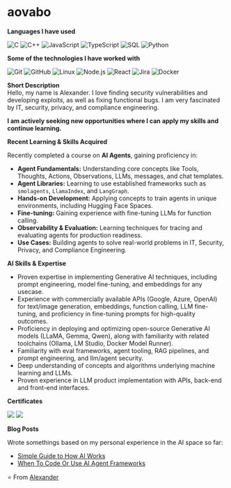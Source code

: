 # **aovabo**

**Languages I have used**

![C](https://img.shields.io/badge/-C-000000?style=flat&logo=C)
![C++](https://img.shields.io/badge/-C++-000000?style=flat&logo=C%2B%2B&logoColor=00599C)
![JavaScript](https://img.shields.io/badge/-JavaScript-000000?style=flat&logo=javascript)
![TypeScript](https://img.shields.io/badge/-TypeScript-000000?style=flat&logo=typescript&logoColor=007ACC)
![SQL](https://img.shields.io/badge/-SQL-000000?style=flat&logo=MySQL)
![Python](https://img.shields.io/badge/-Python-000000?style=flat&logo=python)

**Some of the technologies I have worked with**

![Git](https://img.shields.io/badge/-Git-000000?style=flat&logo=git&logoColor=F05032)
![GitHub](https://img.shields.io/badge/-GitHub-000000?style=flat&logo=github&logoColor=FFFFFF)
![Linux](https://img.shields.io/badge/-Linux-000000?style=flat&logo=linux&logoColor=FCC624)
![Node.js](https://img.shields.io/badge/-Node.js-000000?style=flat&logo=node.js&logoColor=339933)
![React](https://img.shields.io/badge/-React-000000?style=flat&logo=React&logoColor=61DAFB)
![Jira](https://img.shields.io/badge/-Jira-000000?style=flat&logo=jira&logoColor=0052CC)
![Docker](https://img.shields.io/badge/-Docker-000000?style=flat&logo=docker&logoColor=2496ED)


**Short Description**  
Hello, my name is Alexander. I love finding security vulnerabilities and developing exploits, as well as fixing functional bugs. I am very fascinated by IT, security, privacy, and compliance engineering.

**I am actively seeking new opportunities where I can apply my skills and continue learning.**

**Recent Learning & Skills Acquired**

Recently completed a course on **AI Agents**, gaining proficiency in:

*   **Agent Fundamentals:** Understanding core concepts like Tools, Thoughts, Actions, Observations, LLMs, messages, and chat templates.
*   **Agent Libraries:** Learning to use established frameworks such as `smolagents`, `LlamaIndex`, and `LangGraph`.
*   **Hands-on Development:** Applying concepts to train agents in unique environments, including Hugging Face Spaces.
*   **Fine-tuning:** Gaining experience with fine-tuning LLMs for function calling.
*   **Observability & Evaluation:** Learning techniques for tracing and evaluating agents for production readiness.
*   **Use Cases:** Building agents to solve real-world problems in IT, Security, Privacy, and Compliance Engineering.

**AI Skills & Expertise**

*   Proven expertise in implementing Generative AI techniques, including prompt engineering, model fine-tuning, and embeddings for any usecase.
*   Experience with commercially available APIs (Google, Azure, OpenAI) for text/image generation, embeddings, function calling, LLM fine-tuning, and proficiency in fine-tuning prompts for high-quality outcomes.
*   Proficiency in deploying and optimizing open-source Generative AI models (LLaMA, Gemma, Qwen), along with familiarity with related toolchains (Ollama, LM Studio, Docker Model Runner).
*   Familiarity with eval frameworks, agent tooling, RAG pipelines, and prompt engineering, and llm/agent security.
*   Deep understanding of concepts and algorithms underlying machine learning and LLMs.
*   Proven experience in LLM product implementation with APIs, back-end and front-end interfaces.


**Certificates**
<!--

<img src="https://cdn-uploads.huggingface.co/production/uploads/noauth/D5F5Mfn5OuT76UNb-Vdst.webp" /> 
-->

<img src="https://cdn-uploads.huggingface.co/production/uploads/noauth/2J37FeZQwKhUcFtgxsDYh.webp" />

<img src="https://cdn-uploads.huggingface.co/production/uploads/noauth/j8Oz4PgPUjmxooDDpVcIu.webp" />

**Blog Posts**

Wrote somethings based on my personal experience in the AI space so far:

*   [Simple Guide to How AI Works](https://huggingface.co/blog/aovabo/simple-guide-how-ai-really-works)
*   [When To Code Or Use AI Agent Frameworks](https://huggingface.co/blog/aovabo/choosing-an-ai-agent-framework)

⭐️ From [Alexander](https://github.com/aovabo)
